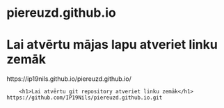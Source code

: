 # piereuzd.github.io
<html>
  <body>
    <h1>Lai atvērtu mājas lapu atveriet linku zemāk</h1>
    https://ip19nils.github.io/piereuzd.github.io/
    
        <h1>Lai atvērtu git repository atveriet linku zemāk</h1>
    https://github.com/IP19Nils/piereuzd.github.io.git
  <body>
</html>
